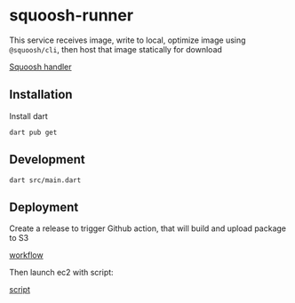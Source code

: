 # squoosh-runner
This service receives image, write to local, optimize image using `@squoosh/cli`, 
then host that image statically for download


[Squoosh handler](/lib/squoosh.dart)

## Installation

Install dart

```
dart pub get
```

## Development

```
dart src/main.dart
```

## Deployment

Create a release to trigger Github action, that will build and upload package to S3

[workflow](./.github/workflows/build.workflow.yml)

Then launch ec2 with script:

[script](./ec2script)


